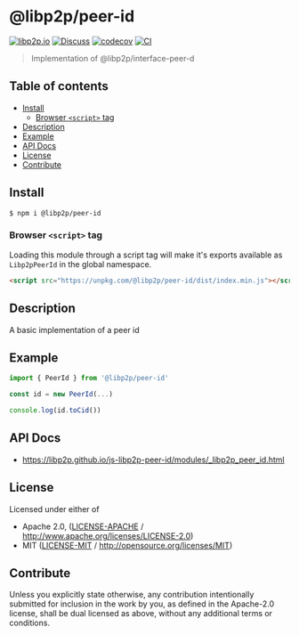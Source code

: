 # @libp2p/peer-id <!-- omit in toc -->

[![libp2p.io](https://img.shields.io/badge/project-libp2p-yellow.svg?style=flat-square)](http://libp2p.io/)
[![Discuss](https://img.shields.io/discourse/https/discuss.libp2p.io/posts.svg?style=flat-square)](https://discuss.libp2p.io)
[![codecov](https://img.shields.io/codecov/c/github/libp2p/js-libp2p-peer-id.svg?style=flat-square)](https://codecov.io/gh/libp2p/js-libp2p-peer-id)
[![CI](https://img.shields.io/github/workflow/status/libp2p/js-libp2p-peer-id/test%20&%20maybe%20release/master?style=flat-square)](https://github.com/libp2p/js-libp2p-peer-id/actions/workflows/js-test-and-release.yml)

> Implementation of @libp2p/interface-peer-d

## Table of contents <!-- omit in toc -->

- [Install](#install)
  - [Browser `<script>` tag](#browser-script-tag)
- [Description](#description)
- [Example](#example)
- [API Docs](#api-docs)
- [License](#license)
- [Contribute](#contribute)

## Install

```console
$ npm i @libp2p/peer-id
```

### Browser `<script>` tag

Loading this module through a script tag will make it's exports available as `Libp2pPeerId` in the global namespace.

```html
<script src="https://unpkg.com/@libp2p/peer-id/dist/index.min.js"></script>
```

## Description

A basic implementation of a peer id

## Example

```JavaScript
import { PeerId } from '@libp2p/peer-id'

const id = new PeerId(...)

console.log(id.toCid())
```

## API Docs

- <https://libp2p.github.io/js-libp2p-peer-id/modules/_libp2p_peer_id.html>

## License

Licensed under either of

- Apache 2.0, ([LICENSE-APACHE](LICENSE-APACHE) / <http://www.apache.org/licenses/LICENSE-2.0>)
- MIT ([LICENSE-MIT](LICENSE-MIT) / <http://opensource.org/licenses/MIT>)

## Contribute

Unless you explicitly state otherwise, any contribution intentionally submitted for inclusion in the work by you, as defined in the Apache-2.0 license, shall be dual licensed as above, without any additional terms or conditions.
